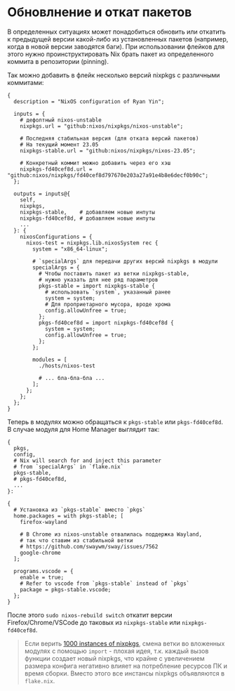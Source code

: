 # Обновлнение и откат пакетов

В определенных ситуациях может понадобиться обновить или откатить к предыдущей версии какой-либо из установленных пакетов (например, когда в новой версии заводятся баги). При использовании флейков для этого нужно проинструктировать Nix брать пакет из определенного коммита в репозитории (pinning).

Так можно добавить в флейк несколько версий nixpkgs c различными коммитами:

```nix{8-13,19-20,27-44}
{
  description = "NixOS configuration of Ryan Yin";

  inputs = {
    # дефолтный nixos-unstable
    nixpkgs.url = "github:nixos/nixpkgs/nixos-unstable";

    # Последняя стабильная версия (для отката версий пакетов)
    # На текущий момент 23.05
    nixpkgs-stable.url = "github:nixos/nixpkgs/nixos-23.05";

    # Конкретный коммит можно добавить через его хэш
    nixpkgs-fd40cef8d.url = "github:nixos/nixpkgs/fd40cef8d797670e203a27a91e4b8e6decf0b90c";
  };

  outputs = inputs@{
    self,
    nixpkgs,
    nixpkgs-stable,    # добавляем новые инпуты
    nixpkgs-fd40cef8d, # добавляем новые инпуты
    ...
  }: {
    nixosConfigurations = {
      nixos-test = nixpkgs.lib.nixosSystem rec {
        system = "x86_64-linux";

        # `specialArgs` для передачи других версий nixpkgs в модули
        specialArgs = {
          # Чтобы поставить пакет из ветки nixpkgs-stable,
          # нужно указать для нее ряд параметров
          pkgs-stable = import nixpkgs-stable {
            # использовать `system`, указанный ранее
            system = system;
            # Для проприетарного мусора, вроде хрома
            config.allowUnfree = true;
          };
          pkgs-fd40cef8d = import nixpkgs-fd40cef8d {
            system = system;
            config.allowUnfree = true;
          };
        };

        modules = [
          ./hosts/nixos-test

          # ... бла-бла-бла ...
        ];
      };
    };
  };
}
```

<!-- In the above example, we have defined multiple nixpkgs inputs: `nixpkgs`, `nixpkgs-stable`, and `nixpkgs-fd40cef8d`. Each input corresponds to a different git commit or branch. -->

Теперь в модулях можно обращаться к `pkgs-stable` или `pkgs-fd40cef8d`. В случае модуля для Home Manager выглядит так:

```nix{4-7,13,25}
{
  pkgs,
  config,
  # Nix will search for and inject this parameter
  # from `specialArgs` in `flake.nix`
  pkgs-stable,
  # pkgs-fd40cef8d,
  ...
}:

{
  # Установка из `pkgs-stable` вместо `pkgs`
  home.packages = with pkgs-stable; [
    firefox-wayland

    # В Chrome из nixos-unstable отвалилась поддержка Wayland,
    # так что ставим из стабильной ветки
    # https://github.com/swaywm/sway/issues/7562
    google-chrome
  ];

  programs.vscode = {
    enable = true;
    # Refer to vscode from `pkgs-stable` instead of `pkgs`
    package = pkgs-stable.vscode;
  };
}
```

После этого `sudo nixos-rebuild switch` откатит версии Firefox/Chrome/VSCode до таковых из `nixpkgs-stable` или `nixpkgs-fd40cef8d`.

> Если верить [1000 instances of nixpkgs](https://discourse.nixos.org/t/1000-instances-of-nixpkgs/17347), смена ветки во вложенных модулях с помощью `import` - плохая идея, т.к. каждый вызов функции создает новый nixpkgs, что крайне с увеличением размера конфига негативно влияет на потребление ресурсов ПК и время сборки. Вместо этого все инстансы nixpkgs объявляются в `flake.nix`.
